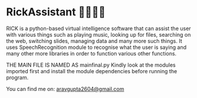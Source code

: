 # RickAssistant 🤖💗🤖💗
RICK is a python-based virtual intelligence software that can assist the user with various things such as playing music, looking up for files, searching on the web, switching slides, managing data and many more such things. It uses SpeechRecognition module to recognise what the user is saying and many other more libraries in order to function various other functions.


THE MAIN FILE IS NAMED AS mainfinal.py
Kindly look at the modules imported first and install the module dependencies before running the program.

You can find me on: aravgupta2604@gmail.com
